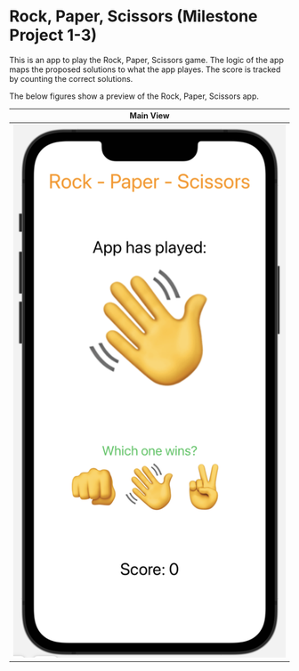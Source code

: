 # Rock, Paper, Scissors (Milestone Project 1-3)

This is an app to play the Rock, Paper, Scissors game. The logic of the app maps the proposed solutions to what the app playes. The score is tracked by counting the correct solutions. 

The below figures show a preview of the Rock, Paper, Scissors app.

Main View              |       
:---------------------:|
![](./Images/main.png) | 